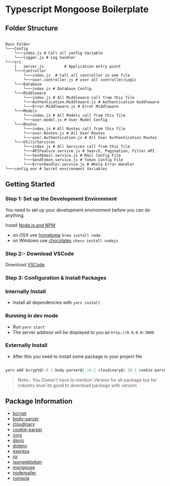 # Typescript Mongoose Boilerplate

## Folder Structure

```

Main Folder
└───Config
    └───index.js # Call all config Variable
    └───logger.js # Log handler
└───src
    │   server.js         # Application entry point
    └───Controller
        └───index.js  # Call all controller in one file
        └───user.controller.js # user all controller/Logic
    └───Database
        └───index.js # Database Config
    └───Middleware
        └───index.js # All Middleware call from this file
        └───Authentication.Middleware.js # Authentication middleware
        └───Error.Middleware.js # Error Middleware
    └───Models
        └───index.js # All Models call from this file
        └───user.model.js # User Model Config
    └───Routes
        └───index.js # All Routes call from this file
        └───user.Routes.js # All User Routes
        └───user.Authentication.js # All User Authentication Routes
    └───Utils/Services
        └───index.js # All Services call from this file
        └───APIFeature.service.js # Search, Pagination, Filter API
        └───SendEmail.service.js # Mail Config File
        └───SendToken.service.js # Token Config File
        └───ErrorHandler.service.js # Whole Error Handler
└───config.env # Secret environment Variables
```

## Getting Started

### Step 1: Set up the Development Environment

You need to set up your development environment before you can do anything.

Install [Node.js and NPM](https://nodejs.org/en/download/)

- on OSX use [homebrew](http://brew.sh) `brew install node`
- on Windows use [chocolatey](https://chocolatey.org/) `choco install nodejs`

### Step 2:- Download VSCode

Download [VSCode](https://code.visualstudio.com/)

### Step 3: Configuration & Install Packages

### Internally Install

- Install all dependencies with `yarn install`

### Running in dev mode

- Run `yarn start`
- The server address will be displayed to you as `http://0.0.0.0:3000`

### Externally Install

- After this you need to install some package in your project file

```TypeScript

yarn add bcrypt@5.0.1 body-parser@1.19.1 cloudinary@1.28.1 cookie-parser@1.4.6 cors@2.8.5 dayjs@1.10.7 dotenv@16.0.0 express@4.17.2 joi@17.6.0 jsonwebtoken@8.5.1 mongoose@6.2.1 nodemailer@6.7.2 pino@7.6.5 pino-pretty@7.5.1 consola@2.15.3

```

> Note:- You Doesn't have to mention Version for all package but for industry level its good to download package with version

## Package Information

- [bcrypt](https://www.npmjs.com/package/bcrypt)
- [body-parser](https://www.npmjs.com/package/body-parser)
- [cloudinary](https://www.npmjs.com/package/cloudinary)
- [cookie-parser](https://www.npmjs.com/package/cookie-parser)
- [cors](https://www.npmjs.com/package/cors)
- [dayjs](https://www.npmjs.com/package/dayjs)
- [dotenv](https://www.npmjs.com/package/dotenv)
- [express](https://www.npmjs.com/package/express)
- [joi](https://www.npmjs.com/package/joi)
- [jsonwebtoken](https://www.npmjs.com/package/jsonwebtoken)
- [mongoose](https://www.npmjs.com/package/mongoose)
- [nodemailer](https://www.npmjs.com/package/nodemailer)
- [consola](https://www.npmjs.com/package/consola)
